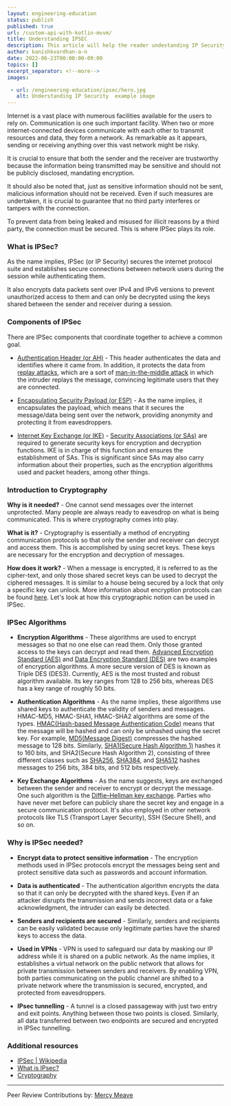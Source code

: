 ```yaml
---
layout: engineering-education
status: publish
published: true
url: /custom-api-with-kotlin-mvvm/
title: Understanding IPSEC
description: This article will help the reader undestanding IP Security in communication.
author: kanishkvardhan-a-n
date: 2022-06-23T00:00:00-09:00
topics: []
excerpt_separator: <!--more-->
images:

 - url: /engineering-education/ipsec/hero.jpg
   alt: Understanding IP Security  example image
---
```


Internet is a vast place with numerous facilities available for the users to rely on. Communication is one such important facility. When two or more internet-connected devices communicate with each other to transmit resources and data, they form a network. As remarkable as it appears, sending or receiving anything over this vast network might be risky.
<!--more-->
It is crucial to ensure that both the sender and the receiver are trustworthy because the information being transmitted may be sensitive and should not be publicly disclosed, mandating encryption. 

It should also be noted that, just as sensitive information should not be sent, malicious information should not be received. Even if such measures are undertaken, it is crucial to guarantee that no third party interferes or tampers with the connection. 

To prevent data from being leaked and misused for illicit reasons by a third party, the connection must be secured. This is where IPSec plays its role.

### What is IPSec?
As the name implies, IPSec (or IP Security) secures the internet protocol suite and establishes secure connections between network users during the session while authenticating them. 

It also encrypts data packets sent over IPv4 and IPv6 versions to prevent unauthorized access to them and can only be decrypted using the keys shared between the sender and receiver during a session.

### Components of IPSec
There are IPSec components that coordinate together to achieve a common goal.

- [Authentication Header (or AH)](https://en.wikipedia.org/wiki/IPsec#:~:text=or%20ESP%20operations.-,Authentication%20Header,-%5Bedit%5D) - This header authenticates the data and identifies where it came from. In addition, it protects the data from [replay attacks](https://en.wikipedia.org/wiki/Replay_attack), which are a sort of [man-in-the-middle attack](https://en.wikipedia.org/wiki/Man-in-the-middle_attack) in which the intruder replays the message, convincing legitimate users that they are connected.

- [Encapsulating Security Payload (or ESP)](https://en.wikipedia.org/wiki/IPsec#:~:text=boundary%20for%20IPv4.-,Encapsulating%20Security%20Payload,-%5Bedit%5D) - As the name implies, it encapsulates the payload, which means that it secures the message/data being sent over the network, providing anonymity and protecting it from eavesdroppers.

- [Internet Key Exchange (or IKE)](https://en.wikipedia.org/wiki/Internet_Key_Exchange) - [Security Associations (or SAs)](https://en.wikipedia.org/wiki/Security_association) are required to generate security keys for encryption and decryption functions. IKE is in charge of this function and ensures the establishment of SAs. This is significant since SAs may also carry information about their properties, such as the encryption algorithms used and packet headers, among other things.

### Introduction to Cryptography
**Why is it needed?** - One cannot send messages over the internet unprotected. Many people are always ready to eavesdrop on what is being communicated. This is where cryptography comes into play. 

**What is it?** - Cryptography is essentially a method of encrypting communication protocols so that only the sender and receiver can decrypt and access them. This is accomplished by using secret keys. These keys are necessary for the encryption and decryption of messages. 

**How does it work?** - When a message is encrypted, it is referred to as the cipher-text, and only those shared secret keys can be used to decrypt the ciphered messages. It is similar to a house being secured by a lock that only a specific key can unlock. More information about encryption protocols can be found [here](https://www.section.io/engineering-education/secure-sockets-layer-transport-layer-security/). Let's look at how this cryptographic notion can be used in IPSec.

### IPSec Algorithms
- **Encryption Algorithms** - These algorithms are used to encrypt messages so that no one else can read them. Only those granted access to the keys can decrypt and read them. [Advanced Encryption Standard (AES)](https://en.wikipedia.org/wiki/Advanced_Encryption_Standard) and [Data Encryption Standard (DES)](https://en.wikipedia.org/wiki/Data_Encryption_Standard) are two examples of encryption algorithms. A more secure version of DES is known as Triple DES (DES3). Currently, AES is the most trusted and robust algorithm available. Its key ranges from 128 to 256 bits, whereas DES has a key range of roughly 50 bits.

- **Authentication Algorithms** - As the name implies, these algorithms use shared keys to authenticate the validity of senders and messages. HMAC-MD5, HMAC-SHA1, HMAC-SHA2 algorithms are some of the types. [HMAC(Hash-based Message Authentication Code)](https://en.wikipedia.org/wiki/HMAC) means that the message will be hashed and can only be unhashed using the secret key. For example, [MD5(Message Digest)](https://docs.microsoft.com/en-us/dotnet/api/system.security.cryptography.hmacmd5?view=net-6.0) compresses the hashed message to 128 bits. Similarly, [SHA1(Secure Hash Algorithm 1)](https://docs.microsoft.com/en-us/dotnet/api/system.security.cryptography.hmacsha1?view=net-6.0) hashes it to 160 bits, and SHA2(Secure Hash Algorithm 2), consisting of three different classes such as [SHA256](https://docs.microsoft.com/en-us/dotnet/api/system.security.cryptography.hmacsha256?view=net-6.0), [SHA384](https://docs.microsoft.com/en-us/dotnet/api/system.security.cryptography.hmacsha384?view=net-6.0), and [SHA512](https://docs.microsoft.com/en-us/dotnet/api/system.security.cryptography.hmacsha512?view=net-6.0) hashes messages to 256 bits, 384 bits, and 512 bits respectively.

- **Key Exchange Algorithms** - As the name suggests, keys are exchanged between the sender and receiver to encrypt or decrypt the message. One such algorithm is the [Diffie–Hellman key exchange](https://en.wikipedia.org/wiki/Diffie%E2%80%93Hellman_key_exchange). Parties who have never met before can publicly share the secret key and engage in a secure communication protocol. It's also employed in other network protocols like TLS (Transport Layer Security), SSH (Secure Shell), and so on.

### Why is IPSec needed?

- **Encrypt data to protect sensitive information** -  The encryption methods used in IPSec protocols encrypt the messages being sent and protect sensitive data such as passwords and account information.

- **Data is authenticated** - The authentication algorithm encrypts the data so that it can only be decrypted with the shared keys. Even if an attacker disrupts the transmission and sends incorrect data or a fake acknowledgment, the intruder can easily be detected.

- **Senders and recipients are secured** -  Similarly, senders and recipients can be easily validated because only legitimate parties have the shared keys to access the data.

- **Used in VPNs** - VPN is used to safeguard our data by masking our IP address while it is shared on a public network. As the name implies, it establishes a virtual network on the public network that allows for private transmission between senders and receivers. By enabling VPN, both parties communicating on the public channel are shifted to a private network where the transmission is secured, encrypted, and protected from eavesdroppers.

- **IPsec tunnelling** - A tunnel is a closed passageway with just two entry and exit points. Anything between those two points is closed. Similarly, all data transferred between two endpoints are secured and encrypted in IPSec tunnelling.

### Additional resources

- [IPSec | Wikipedia](https://en.wikipedia.org/wiki/IPsec)
- [What is IPsec?](https://www.techtarget.com/searchsecurity/definition/IPsec-Internet-Protocol-Security)
- [Cryptography](https://en.wikipedia.org/wiki/Cryptography)

---
Peer Review Contributions by: [Mercy Meave](/engineering-education/authors/mercy-meave/)
